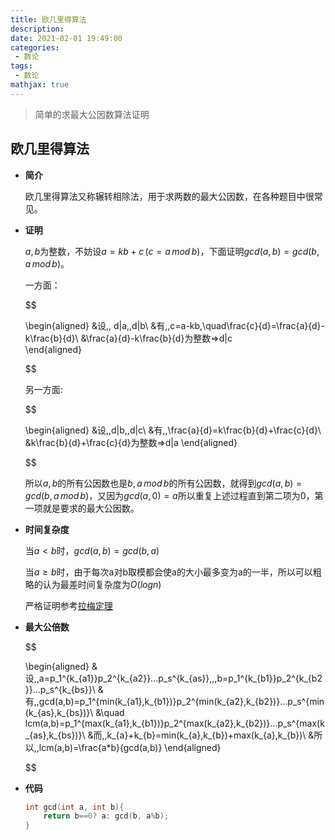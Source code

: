 ```yaml
---
title: 欧几里得算法
description: 
date: 2021-02-01 19:49:00
categories:
 - 数论
tags:
 - 数论
mathjax: true
---
```

> 简单的求最大公因数算法证明

<!--more-->

## 欧几里得算法
- **简介**
  
  欧几里得算法又称辗转相除法，用于求两数的最大公因数，在各种题目中很常见。
- **证明**

  $a,b$为整数，不妨设$a=kb+c\,(c=a\,mod\,b)$，下面证明$gcd(a,b)=gcd(b,a\,mod\,b)$。

  一方面：

  $$
  
  \begin{aligned}
  &设\,\, d|a,\,d|b\\
  &有\,\,c=a-kb,\quad\frac{c}{d}=\frac{a}{d}-k\frac{b}{d}\\
  &\frac{a}{d}-k\frac{b}{d}为整数=>d|c 	  
  \end{aligned}

  $$

  另一方面:

  $$
  
  \begin{aligned}
  &设\,\,d|b,\,d|c\\
  &有\,\,\frac{a}{d}=k\frac{b}{d}+\frac{c}{d}\\
  &k\frac{b}{d}+\frac{c}{d}为整数=>d|a
  \end{aligned}

  $$

  所以$a,b$的所有公因数也是$b,a\,mod\,b$的所有公因数，就得到$gcd(a,b)=gcd(b,a\,mod\,b)$，又因为$gcd(a,0)=a$所以重复上述过程直到第二项为0，第一项就是要求的最大公因数。
- **时间复杂度**
  
  当$a<b$时，$gcd(a,b)=gcd(b,a)$

  当$a\geq b$时，由于每次a对b取模都会使a的大小最多变为a的一半，所以可以粗略的认为最差时间复杂度为$O(logn)$

  严格证明参考[拉梅定理](https://baike.baidu.com/item/%E6%8B%89%E6%A2%85%E5%AE%9A%E7%90%86/9715876?fr=aladdin)
- **最大公倍数**
  
  $$
  
  \begin{aligned}
  &设\,\,a=p_1^{k_{a1}}p_2^{k_{a2}}...p_s^{k_{as}},\,\,b=p_1^{k_{b1}}p_2^{k_{b2}}...p_s^{k_{bs}}\\
  &有\,\,gcd(a,b)=p_1^{min(k_{a1},k_{b1})}p_2^{min(k_{a2},k_{b2})}...p_s^{min(k_{as},k_{bs})}\\
  &\quad lcm(a,b)=p_1^{max(k_{a1},k_{b1})}p_2^{max(k_{a2},k_{b2})}...p_s^{max(k_{as},k_{bs})}\\
  &而\,\,k_{a}+k_{b}=min(k_{a},k_{b})+max(k_{a},k_{b})\\
  &所以\,\,lcm(a,b)=\frac{a*b}{gcd(a,b)}
  \end{aligned}

  $$

- **代码**
  ```c++
  int gcd(int a, int b){
	  return b==0? a: gcd(b, a%b);
  }
  ```

